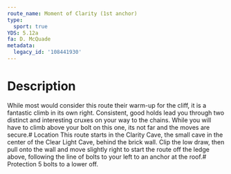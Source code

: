 ```yaml
---
route_name: Moment of Clarity (1st anchor)
type:
  sport: true
YDS: 5.12a
fa: D. McQuade
metadata:
  legacy_id: '108441930'
---
```

# Description
While most would consider this route their warm-up for the cliff, it is a fantastic climb in its own right. Consistent, good holds lead you through two distinct and interesting cruxes on your way to the chains. While you will have to climb above your bolt on this one, its not far and the moves are secure.# Location
This route starts in the Clarity Cave, the small cave in the center of the Clear Light Cave, behind the brick wall. Clip the low draw, then pull onto the wall and move slightly right to start the route off the ledge above, following the line of bolts to your left to an anchor at the roof.# Protection
5 bolts to a lower off.